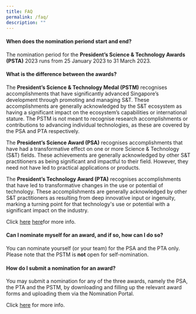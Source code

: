 ```yaml
---
title: FAQ
permalink: /faq/
description: ""
---
```

#### When does the nomination periond start and end?

The nomination period for the <b>President’s Science & Technology Awards (PSTA)</b> 2023 runs from 25 January 2023 to 31 March 2023.

#### What is the difference between the awards?

The **President’s Science & Technology Medal (PSTM)** recognises accomplishments that have significantly advanced Singapore’s development through promoting and managing S&T. These accomplishments are generally acknowledged by the S&T ecosystem as having a significant impact on the ecosystem’s capabilities or international stature. The PSTM is not meant to recognise research accomplishments or contributions to advancing individual technologies, as these are covered by the PSA and PTA respectively.

The **President’s Science Award (PSA)** recognises accomplishments that have had a transformative effect on one or more Science & Technology (S&T) fields. These achievements are generally acknowledged by other S&T practitioners as being significant and impactful to their field. However, they need not have led to practical applications or products.

The **President’s Technology Award (PTA)** recognises accomplishments that have led to transformative changes in the use or potential of technology. These accomplishments are generally acknowledged by other S&T practitioners as resulting from deep innovative input or ingenuity, marking a turning point for that technology's use or potential with a significant impact on the industry.

Click [here](https://www.psta.gov.sg/about/awards/)    [here](/about/awards/)for more info.

#### Can I nominate myself for an award, and if so, how can I do so?

You can nominate yourself (or your team) for the PSA and the PTA only. Please note that the PSTM is **not** open for self-nomination.

#### How do I submit a nomination for an award?

You may submit a nomination for any of the three awards, namely the PSA, the PTA and the PSTM, by downloading and filling up the relevant award forms and uploading them via the Nomination Portal.

Click [here](https://www.psta.gov.sg/Nominate/) for more info.